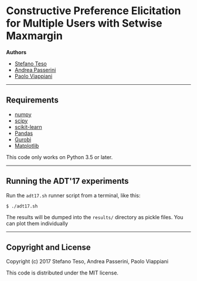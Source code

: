 Constructive Preference Elicitation for Multiple Users with Setwise Maxmargin
=============================================================================

**Authors**
- [Stefano Teso](https://disi.unitn.it/~teso)
- [Andrea Passerini](https://disi.unitn.it/~passerini)
- [Paolo Viappiani](http://www-desir.lip6.fr/~viappianip/)

* * *

## Requirements

- [numpy](www.numpy.org/)
- [scipy](www.scipy.org/)
- [scikit-learn](scikit-learn.org/)
- [Pandas](pandas.pydata.org/)
- [Gurobi](http://www.gurobi.com/)
- [Matplotlib](https://matplotlib.org/)

This code only works on Python 3.5 or later.

* * *

## Running the ADT'17 experiments

Run the `adt17.sh` runner script from a terminal, like this:
```
$ ./adt17.sh
```
The results will be dumped into the `results/` directory as pickle files.
You can plot them individually

* * *

## Copyright and License

Copyright (c) 2017 Stefano Teso, Andrea Passerini, Paolo Viappiani

This code is distributed under the MIT license.

